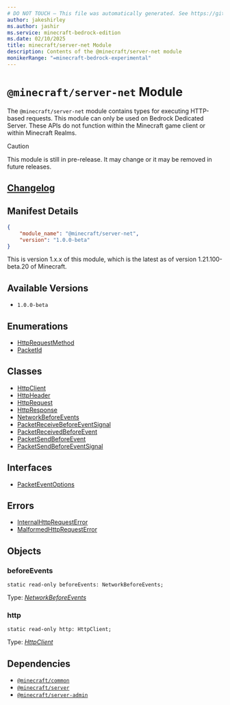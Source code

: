 ```yaml
---
# DO NOT TOUCH — This file was automatically generated. See https://github.com/mojang/minecraftapidocsgenerator to modify descriptions, examples, etc.
author: jakeshirley
ms.author: jashir
ms.service: minecraft-bedrock-edition
ms.date: 02/10/2025
title: minecraft/server-net Module
description: Contents of the @minecraft/server-net module
monikerRange: "=minecraft-bedrock-experimental"
---
```

# `@minecraft/server-net` Module

The `@minecraft/server-net` module contains types for executing HTTP-based requests. This module can only be used on Bedrock Dedicated Server. These APIs do not function within the Minecraft game client or within Minecraft Realms.

> [!CAUTION]
> This module is still in pre-release.  It may change or it may be removed in future releases.

## [Changelog](changelog.md)

## Manifest Details
```json
{
    "module_name": "@minecraft/server-net",
    "version": "1.0.0-beta"
}
```
This is version 1.x.x of this module, which is the latest as of version 1.21.100-beta.20 of Minecraft.

## Available Versions
- `1.0.0-beta`

## Enumerations
- [HttpRequestMethod](HttpRequestMethod.md)
- [PacketId](PacketId.md)

## Classes
- [HttpClient](HttpClient.md)
- [HttpHeader](HttpHeader.md)
- [HttpRequest](HttpRequest.md)
- [HttpResponse](HttpResponse.md)
- [NetworkBeforeEvents](NetworkBeforeEvents.md)
- [PacketReceiveBeforeEventSignal](PacketReceiveBeforeEventSignal.md)
- [PacketReceivedBeforeEvent](PacketReceivedBeforeEvent.md)
- [PacketSendBeforeEvent](PacketSendBeforeEvent.md)
- [PacketSendBeforeEventSignal](PacketSendBeforeEventSignal.md)

## Interfaces
- [PacketEventOptions](PacketEventOptions.md)

## Errors
- [InternalHttpRequestError](InternalHttpRequestError.md)
- [MalformedHttpRequestError](MalformedHttpRequestError.md)

## Objects
  
### **beforeEvents**
`static read-only beforeEvents: NetworkBeforeEvents;`

Type: [*NetworkBeforeEvents*](NetworkBeforeEvents.md)
  
### **http**
`static read-only http: HttpClient;`

Type: [*HttpClient*](HttpClient.md)

## Dependencies
- [`@minecraft/common`](../../../scriptapi/minecraft/common/minecraft-common.md)
- [`@minecraft/server`](../../../scriptapi/minecraft/server/minecraft-server.md)
- [`@minecraft/server-admin`](../../../scriptapi/minecraft/server-admin/minecraft-server-admin.md)
